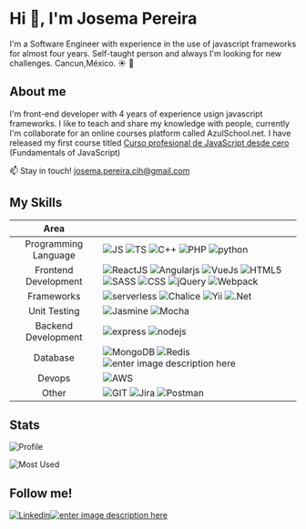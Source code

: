 # Hi :wave:, I'm Josema Pereira

I'm a Software Engineer with experience in the use of javascript frameworks for almost four years. Self-taught person and always I'm looking for new challenges.
Cancun,México. :sunny: :palm_tree:

## About me
I'm front-end developer with 4 years of experience usign javascript frameworks.
I like to teach and share my knowledge with people, currently I'm collaborate for an online courses platform called AzulSchool.net. I have released my first course titled [Curso profesional de JavaScript desde cero](https://www.azulschool.net/presentacion/curso-javascript/) (Fundamentals of JavaScript)

:mailbox: Stay in touch! josema.pereira.cih@gmail.com

## My Skills

|Area|  |
|:--:|--|
|Programming Language|![JS](https://www.vectorlogo.zone/logos/javascript/javascript-vertical.svg) ![TS](https://www.vectorlogo.zone/logos/typescriptlang/typescriptlang-icon.svg) ![C++](https://img.icons8.com/ios-filled/100/000000/c-plus-plus-logo.png) ![PHP](https://www.vectorlogo.zone/logos/php/php-vertical.svg) ![python](https://www.vectorlogo.zone/logos/python/python-vertical.svg)|
|Frontend Development|![ReactJS](https://www.vectorlogo.zone/logos/reactjs/reactjs-icon.svg) ![Angularjs](https://www.vectorlogo.zone/logos/angular/angular-icon.svg) ![VueJs](https://www.vectorlogo.zone/logos/vuejs/vuejs-icon.svg) ![HTML5](https://www.vectorlogo.zone/logos/w3_html5/w3_html5-icon.svg) ![SASS](https://www.vectorlogo.zone/logos/sass-lang/sass-lang-icon.svg) ![CSS](https://img.icons8.com/color/96/000000/css3.png) ![jQuery](https://www.vectorlogo.zone/logos/jquery/jquery-vertical.svg) ![Webpack](https://www.vectorlogo.zone/logos/js_webpack/js_webpack-icon.svg)|
|Frameworks|![serverless](https://www.vectorlogo.zone/logos/serverless/serverless-ar21.svg) ![Chalice](https://aws.github.io/chalice/_static/img/chalice-logo-icon-small.png) ![Yii](https://www.vectorlogo.zone/logos/yiiframework/yiiframework-ar21.svg) ![.Net](https://www.vectorlogo.zone/logos/dotnet/dotnet-ar21.svg)|
|Unit Testing| ![Jasmine](https://www.vectorlogo.zone/logos/jasmine/jasmine-ar21.svg) ![Mocha](https://www.vectorlogo.zone/logos/mochajs/mochajs-ar21.svg)|
|Backend Development| ![express](https://www.vectorlogo.zone/logos/expressjs/expressjs-ar21.svg) ![nodejs](https://www.vectorlogo.zone/logos/nodejs/nodejs-ar21.svg) |
|Database|![MongoDB](https://www.vectorlogo.zone/logos/mongodb/mongodb-ar21.svg) ![Redis](https://www.vectorlogo.zone/logos/redis/redis-ar21.svg) ![enter image description here](https://www.vectorlogo.zone/logos/mysql/mysql-ar21.svg)|
|Devops	|![AWS](https://www.vectorlogo.zone/logos/amazon_aws/amazon_aws-ar21.svg)|
|Other|![GIT](https://www.vectorlogo.zone/logos/git-scm/git-scm-ar21.svg) ![Jira](https://www.vectorlogo.zone/logos/atlassian_jira/atlassian_jira-ar21.svg) ![Postman](https://www.vectorlogo.zone/logos/getpostman/getpostman-ar21.svg)|

## Stats
![Profile](https://komarev.com/ghpvc/?username=josemapereira)

![Most Used](https://github-readme-stats.vercel.app/api/top-langs/?username=josemapereira&layout=compact)

##  Follow me!
[![Linkedin](https://www.vectorlogo.zone/logos/linkedin/linkedin-ar21.svg)](https://linkedin.com/in/josemapereira)[![enter image description here](https://www.vectorlogo.zone/logos/instagram/instagram-ar21.svg)](https://instagram.com/josema_pereira)
